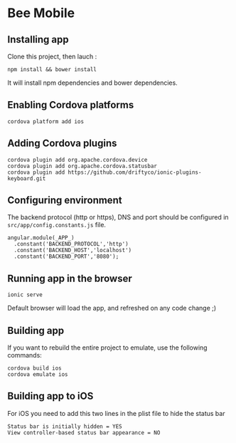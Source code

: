 # Bee Mobile

## Installing app

Clone this project, then lauch :

    npm install && bower install

It will install npm dependencies and bower dependencies.

## Enabling Cordova platforms

    cordova platform add ios

## Adding Cordova plugins

    cordova plugin add org.apache.cordova.device
    cordova plugin add org.apache.cordova.statusbar
    cordova plugin add https://github.com/driftyco/ionic-plugins-keyboard.git

## Configuring environment

The backend protocol (http or https), DNS and port should be configured in `src/app/config.constants.js` file.

    angular.module(_APP_)
      .constant('BACKEND_PROTOCOL','http')
      .constant('BACKEND_HOST','localhost')
      .constant('BACKEND_PORT','8080');

## Running app in the browser

    ionic serve

Default browser will load the app, and refreshed on any code change ;)

## Building app

If you want to rebuild the entire project to emulate, use the following commands:

    cordova build ios
    cordova emulate ios

## Building app to iOS

For iOS you need to add this two lines in the plist file to hide the status bar

    Status bar is initially hidden = YES
    View controller-based status bar appearance = NO
